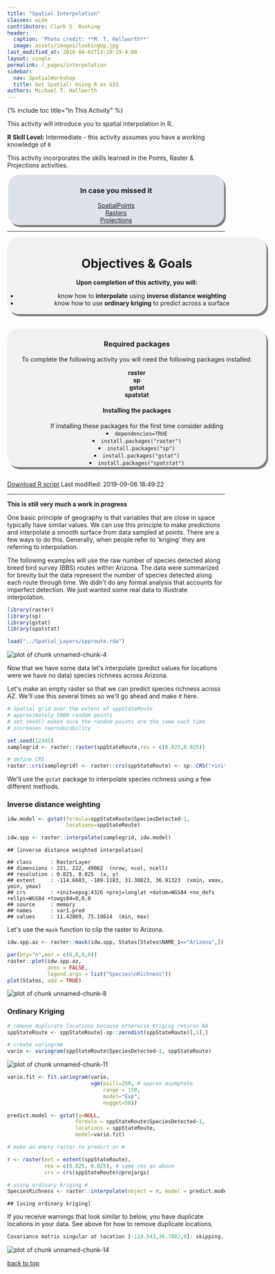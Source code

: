 ```yaml
---
title: "Spatial Interpolation"
classes: wide
contributors: Clark S. Rushing
header:
  caption: 'Photo credit: **M. T. Hallworth**'
  image: assets/images/lookingUp.jpg
last_modified_at: 2018-04-02T13:19:19-4:00
layout: single
permalink: /_pages/interpolation
sidebar:
  nav: SpatialWorkshop
  title: Get Spatial! Using R as GIS
authors: Michael T. Hallworth
---
```

<a name="TOP"></a>

{% include toc title="In This Activity" %}

This activity will introduce you to spatial interpolation in R.

**R Skill Level:** Intermediate - this activity assumes you have a working knowledge of `R` 

This activity incorporates the skills learned in the Points, Raster & Projections activities.

<div style="background-color:rgba(186, 196, 214,0.47); border-radius: 25px; text-align:center; vertical-align: middle;
padding: 3px 0; width: 500px; margin: auto; box-shadow: 4px 5px gray;">
<h3> In case you missed it</h3>
<a href = "{{ site.baseurl }}/_pages/basics_SpatialPoints" target="_blank">SpatialPoints</a><br>
<a href = "{{ site.baseurl }}/_pages/basics_Rasters" target="_blank">Rasters</a><br>
<a href = "{{ site.baseurl }}/_pages/projections" target="_blank">Projections</a><br>
</div>
<hr>

<div style="background-color:rgba(0, 0, 0, 0.0470588); border-radius: 25px; text-align:center; vertical-align: middle; padding:3px 0; width: 600px; margin: auto; box-shadow: 4px 5px gray;">

<h1>Objectives & Goals</h1>      
<b>Upon completion of this activity, you will:</b>
<ul>
<li>know how to <strong>interpolate</strong> using <strong>inverse distance weighting</strong></li>   
<li>know how to use <strong>ordinary kriging</strong> to predict across a surface</li>
</ul>
</div>

<br>
<br>
<a name="install.packages"></a>
<div style="background-color:rgba(0, 1, 1, 0.0470588); border-radius: 25px; text-align:center; vertical-align: middle; padding:2px 0; width: 600px; margin: auto; box-shadow: 4px 5px gray;">
<h3> Required packages</h3> 
To complete the following activity you will need the following packages installed:

<strong>raster</strong>       
<strong>sp</strong>       
<strong>gstat</strong>          
<strong>spatstat</strong>             
  
<h4>Installing the packages</h4>     
If installing these packages for the first time consider adding <li><code>dependencies=TRUE</code></li>   
<li><code>install.packages("raster")</code></li>   
<li><code>install.packages("sp")</code></li>        
<li><code>install.packages("gstat")</code></li>   
<li><code>install.packages("spatstat")</code></li> 

</div>
        
<br>

<a href="https://raw.githubusercontent.com/mhallwor/mhallwor.github.io/develop/Rscripts/kriging.R" target="_blank" class="btn btn--info">Download R script</a> Last modified: 2019-09-06 18:49:22

<hr>

<b>This is still very much a work in progress</b>

One basic principle of geography is that variables that are close in space typically have similar values. We can use this principle to make predictions and interpolate a smooth surface from data sampled at points. There are a few ways to do this. Generally, when people refer to 'kriging' they are referring to interpolation. 

The following examples will use the raw number of species detected along breed bird survey (BBS) routes within Arizona. The data were summarized for brevity but the data represent the number of species detected along each route through time. We didn't do any formal analysis that accounts for imperfect detection. We just wanted some real data to illustrate interpolation.


```r
library(raster)
library(sp)
library(gstat)
library(spatstat)
```


```r
load("../Spatial_Layers/spproute.rda")
```

![plot of chunk unnamed-chunk-4](/figure/pages/kriging/unnamed-chunk-4-1.png)

Now that we have some data let's interpolate (predict values for locations were we have no data) species richness across Arizona.

Let's make an empty raster so that we can predict species richness across AZ. We'll use this several times so we'll go ahead and make it here. 

```r
# Spatial grid over the extent of sppStateRoute
# approximately 5000 random points
# set.seed() makes sure the random points are the same each time
# increases reproducability 

set.seed(12345)
samplegrid <- raster::raster(sppStateRoute,res = c(0.025,0.025))

# define CRS
raster::crs(samplegrid) <- raster::crs(sppStateRoute) <- sp::CRS("+init=epsg:4326")
```

We'll use the <code>gstat</code> package to interpolate species richness using a few different methods.

### Inverse distance weighting


```r
idw.model <- gstat(formula=sppStateRoute$SpeciesDetected~1, 
                   locations=sppStateRoute)

idw.spp <- raster::interpolate(samplegrid, idw.model)
```

```
## [inverse distance weighted interpolation]
```

```
## class      : RasterLayer 
## dimensions : 221, 222, 49062  (nrow, ncol, ncell)
## resolution : 0.025, 0.025  (x, y)
## extent     : -114.6683, -109.1183, 31.38823, 36.91323  (xmin, xmax, ymin, ymax)
## crs        : +init=epsg:4326 +proj=longlat +datum=WGS84 +no_defs +ellps=WGS84 +towgs84=0,0,0 
## source     : memory
## names      : var1.pred 
## values     : 11.42869, 75.10614  (min, max)
```

Let's use the <code>mask</code> function to clip the raster to Arizona. 

```r
idw.spp.az <- raster::mask(idw.spp, States[States$NAME_1=="Arizona",])

par(bty="n",mar = c(0,0,0,0))
raster::plot(idw.spp.az,
             axes = FALSE,
             legend.args = list("Species\nRichness"))
plot(States, add = TRUE)
```

![plot of chunk unnamed-chunk-8](/figure/pages/kriging/unnamed-chunk-8-1.png)

### Ordinary Kriging 

```r
# remove duplicate locations because otherwise Kriging returns NA
sppStateRoute <- sppStateRoute[-sp::zerodist(sppStateRoute)[,1],]

# create variogram 
vario <- variogram(sppStateRoute$SpeciesDetected~1, sppStateRoute)
```



![plot of chunk unnamed-chunk-11](/figure/pages/kriging/unnamed-chunk-11-1.png)


```r
vario.fit <- fit.variogram(vario,
                           vgm(psill=250, # approx asymptote
                               range = 150,
                               model="Exp", 
                               nugget=50))

predict.model <- gstat(g=NULL,
                      formula = sppStateRoute$SpeciesDetected~1,
                      locations = sppStateRoute, 
                      model=vario.fit)

# make an empty raster to predict on #

r <- raster(ext = extent(sppStateRoute),
            res = c(0.025, 0.025), # same res as above
            crs = crs(sppStateRoute)@projargs)

# using ordinary kriging #
SpeciesRichness <- raster::interpolate(object = r, model = predict.model)
```

```
## [using ordinary kriging]
```

If you receive warnings that look similar to below, you have duplicate locations in your data. See above for how to remove duplicate locations.

```r
Covariance matrix singular at location [-114.543,36.7882,0]: skipping...
```

![plot of chunk unnamed-chunk-14](/figure/pages/kriging/unnamed-chunk-14-1.png)

<a href="#TOP">back to top</a>
